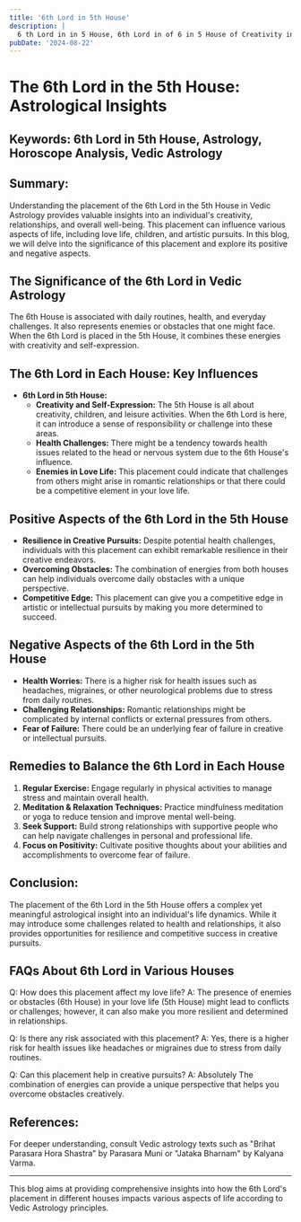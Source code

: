 ```yaml
---
title: '6th Lord in 5th House'
description: |
  6 th Lord in in 5 House, 6th Lord in of 6 in 5 House of Creativity in Vedic astrology
pubDate: '2024-08-22'
---
```


# The 6th Lord in the 5th House: Astrological Insights

## Keywords: 6th Lord in 5th House, Astrology, Horoscope Analysis, Vedic Astrology

## Summary:
Understanding the placement of the 6th Lord in the 5th House in Vedic Astrology provides valuable insights into an individual's creativity, relationships, and overall well-being. This placement can influence various aspects of life, including love life, children, and artistic pursuits. In this blog, we will delve into the significance of this placement and explore its positive and negative aspects.

## The Significance of the 6th Lord in Vedic Astrology

The 6th House is associated with daily routines, health, and everyday challenges. It also represents enemies or obstacles that one might face. When the 6th Lord is placed in the 5th House, it combines these energies with creativity and self-expression.

## The 6th Lord in Each House: Key Influences

- **6th Lord in 5th House:**
  - **Creativity and Self-Expression:** The 5th House is all about creativity, children, and leisure activities. When the 6th Lord is here, it can introduce a sense of responsibility or challenge into these areas.
  - **Health Challenges:** There might be a tendency towards health issues related to the head or nervous system due to the 6th House's influence.
  - **Enemies in Love Life:** This placement could indicate that challenges from others might arise in romantic relationships or that there could be a competitive element in your love life.

## Positive Aspects of the 6th Lord in the 5th House

- **Resilience in Creative Pursuits:** Despite potential health challenges, individuals with this placement can exhibit remarkable resilience in their creative endeavors.
- **Overcoming Obstacles:** The combination of energies from both houses can help individuals overcome daily obstacles with a unique perspective.
- **Competitive Edge:** This placement can give you a competitive edge in artistic or intellectual pursuits by making you more determined to succeed.

## Negative Aspects of the 6th Lord in the 5th House

- **Health Worries:** There is a higher risk for health issues such as headaches, migraines, or other neurological problems due to stress from daily routines.
- **Challenging Relationships:** Romantic relationships might be complicated by internal conflicts or external pressures from others.
- **Fear of Failure:** There could be an underlying fear of failure in creative or intellectual pursuits.

## Remedies to Balance the 6th Lord in Each House

1. **Regular Exercise:** Engage regularly in physical activities to manage stress and maintain overall health.
2. **Meditation & Relaxation Techniques:** Practice mindfulness meditation or yoga to reduce tension and improve mental well-being.
3. **Seek Support:** Build strong relationships with supportive people who can help navigate challenges in personal and professional life.
4. **Focus on Positivity:** Cultivate positive thoughts about your abilities and accomplishments to overcome fear of failure.

## Conclusion:
The placement of the 6th Lord in the 5th House offers a complex yet meaningful astrological insight into an individual's life dynamics. While it may introduce some challenges related to health and relationships, it also provides opportunities for resilience and competitive success in creative pursuits.

## FAQs About 6th Lord in Various Houses

Q: How does this placement affect my love life?
A: The presence of enemies or obstacles (6th House) in your love life (5th House) might lead to conflicts or challenges; however, it can also make you more resilient and determined in relationships.

Q: Is there any risk associated with this placement?
A: Yes, there is a higher risk for health issues like headaches or migraines due to stress from daily routines.

Q: Can this placement help in creative pursuits?
A: Absolutely The combination of energies can provide a unique perspective that helps you overcome obstacles creatively.

## References:
For deeper understanding, consult Vedic astrology texts such as "Brihat Parasara Hora Shastra" by Parasara Muni or "Jataka Bharnam" by Kalyana Varma.

---

This blog aims at providing comprehensive insights into how the 6th Lord's placement in different houses impacts various aspects of life according to Vedic Astrology principles.